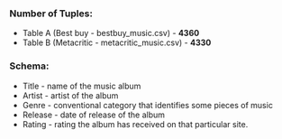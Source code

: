 ### Number of Tuples:
- Table A (Best buy - bestbuy_music.csv)
      - <b>4360</b>
- Table B (Metacritic - metacritic_music.csv)
      - <b>4330</b>
### Schema: 
- Title
      - name of the music album
- Artist -  artist of the album
- Genre - conventional category that identifies some pieces of music
- Release - date of release of the album
- Rating - rating the album has received on that particular site.
